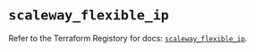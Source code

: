 # `scaleway_flexible_ip`

Refer to the Terraform Registory for docs: [`scaleway_flexible_ip`](https://registry.terraform.io/providers/scaleway/scaleway/2.19.0/docs/resources/flexible_ip).
